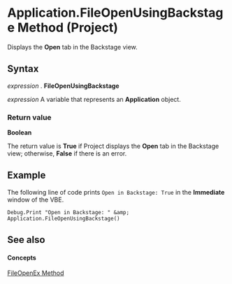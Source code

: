 
# Application.FileOpenUsingBackstage Method (Project)
Displays the  **Open** tab in the Backstage view.

## Syntax

 _expression_ . **FileOpenUsingBackstage**

 _expression_ A variable that represents an **Application** object.


### Return value

 **Boolean**

The return value is  **True** if Project displays the **Open** tab in the Backstage view; otherwise, **False** if there is an error.


## Example

The following line of code prints  `Open in Backstage: True` in the **Immediate** window of the VBE.


```
Debug.Print "Open in Backstage: " &amp; Application.FileOpenUsingBackstage()
```


## See also


#### Concepts


[FileOpenEx Method](d03c13b0-c12f-1d45-bb80-26711d69a378.md)
